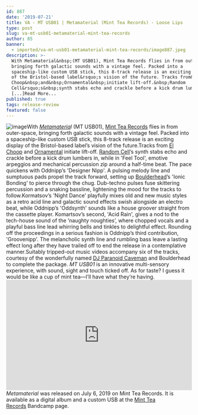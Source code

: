 ```yaml
---
id: 887
date: '2019-07-21'
title: VA - MT USB01 | Metamaterial (Mint Tea Records) - Loose Lips
type: post
slug: va-mt-usb01-metamaterial-mint-tea-records
author: 85
banner:
  - imported/va-mt-usb01-metamaterial-mint-tea-records/image887.jpeg
description: >-
  With Metamaterial&nbsp;(MT USB01), Mint Tea Records flies in from outer-space,
  bringing forth galactic sounds with a vintage feel. Packed into a
  spaceship-like custom USB stick, this 8-track release is an exciting display
  of the Bristol-based label&rsquo;s vision of the future. Tracks from&nbsp;El
  Choop&nbsp;and&nbsp;Ornamental&nbsp;initiate lift-off.&nbsp;Random
  Cell&rsquo;s&nbsp;synth stabs echo and crackle before a kick drum lumbers in,
  [...]Read More...
published: true
tags: release-review
featured: false
---
```

![image](../imported/va-mt-usb01-metamaterial-mint-tea-records/image887.jpeg)With [_Metamateria_](https://mintteaa.bandcamp.com/album/metamaterial)_l_ (MT USB01), [Mint Tea Records](https://soundcloud.com/mint-tea-records) flies in from outer-space, bringing forth galactic sounds with a vintage feel. Packed into a spaceship-like custom USB stick, this 8-track release is an exciting display of the Bristol-based label’s vision of the future.Tracks from [El Choop](https://soundcloud.com/el_choop) and [Ornamental](https://soundcloud.com/orna-mental) initiate lift-off. [Random Cell](https://soundcloud.com/randomcell)’s synth stabs echo and crackle before a kick drum lumbers in, while in 'Feel Tool', emotive arpeggios and mechanical percussion zip around a half-time beat. The pace quickens with Oddnipp’s 'Designer Nipp'. A pulsing melody line and sumptuous pads propel the track forward, setting up [Boulderhead](https://soundcloud.com/boulderheaduk)’s 'Ionic Bonding' to pierce through the chug. Dub-techno pulses fuse skittering percussion and a snaking bassline, lightening the mood for the tracks to follow.Kormatsov’s 'Night Dance' playfully mixes old and new music styles as a retro acid line and galactic sound effects swish alongside an electro beat, while Oddnipp’s 'Oddsynth' sounds like a house groover straight from the cassette player. Komartsov’s second, 'Acid Rain', gives a nod to the tech-house sound of the ‘naughty noughties’, where chopped vocals and a playful bass line lead whirring bells and tinkles to delightful effect. Rounding off the proceedings in a serious fashion is Oddnipp’s third contribution, 'Groovenipp'. The melancholic synth line and rumbling bass leave a lasting effect long after they have trailed off to end the release in a contemplative manner.Suitably tripped-out music videos accompany six of the tracks, courtesy of the wonderfully named [DJ Paranoid Caveman](https://soundcloud.com/quelaanmusic) and Boulderhead to complete the package. _MT USB01_ is an innovative multi-sensory experience, with sound, sight and touch ticked off. As for taste? I guess it would be like a cup of mint tea—I’ll have what they’re having.<iframe width='100%' height='300' scrolling='no' frameborder='no' allow='autoplay' src='https://bandcamp.com/EmbeddedPlayer/album=3084725078/size=large/bgcol=ffffff/linkcol=0687f5/tracklist=false/artwork=small/transparent=true/'></iframe>_Metamaterial_ was released on July 6, 2019 on Mint Tea Records. It is available as a digital album and a custom USB at the [Mint Tea Records](https://mintteaa.bandcamp.com) Bandcamp page.